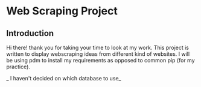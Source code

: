 # Web Scraping Project

## Introduction
Hi there! thank you for taking your time to look at my work.
This project is written to display webscraping ideas from different
kind of websites. I will be using pdm to install my requirements 
as opposed to common pip (for my practice).

_ I haven't decided on which database to use_

